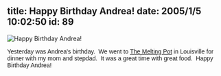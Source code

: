 title: Happy Birthday Andrea!
date: 2005/1/5 10:02:50
id: 89
---
![Happy Birthday Andrea!](/journal_images/Birthday.jpg)

<font face="Arial">Yesterday was Andrea's birthday.  We went to [The Melting Pot](http://www.fonduecity.com) in Louisville for dinner with my mom and stepdad.  It was a great time with great food.  Happy Birthday Andrea!</font>